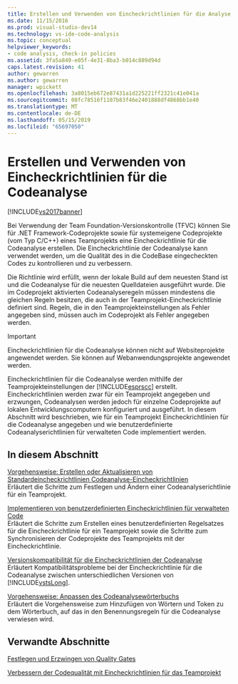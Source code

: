 ```yaml
---
title: Erstellen und Verwenden von Eincheckrichtlinien für die Analyse | Microsoft-Dokumentation
ms.date: 11/15/2016
ms.prod: visual-studio-dev14
ms.technology: vs-ide-code-analysis
ms.topic: conceptual
helpviewer_keywords:
- code analysis, check-in policies
ms.assetid: 3fa5a849-e05f-4e31-8ba3-b014c889d94d
caps.latest.revision: 41
author: gewarren
ms.author: gewarren
manager: wpickett
ms.openlocfilehash: 3a8015eb672e87431a1d225221ff2321c41e041a
ms.sourcegitcommit: 08fc78516f1107b83f46e2401888df4868bb1e40
ms.translationtype: MT
ms.contentlocale: de-DE
ms.lasthandoff: 05/15/2019
ms.locfileid: "65697050"
---
```

# <a name="creating-and-using-code-analysis-check-in-policies"></a>Erstellen und Verwenden von Eincheckrichtlinien für die Codeanalyse
[!INCLUDE[vs2017banner](../includes/vs2017banner.md)]

Bei Verwendung der Team Foundation-Versionskontrolle (TFVC) können Sie für .NET Framework-Codeprojekte sowie für systemeigene Codeprojekte (vom Typ C/C++) eines Teamprojekts eine Eincheckrichtlinie für die Codeanalyse erstellen. Die Eincheckrichtlinie der Codeanalyse kann verwendet werden, um die Qualität des in die CodeBase eingecheckten Codes zu kontrollieren und zu verbessern.  
  
 Die Richtlinie wird erfüllt, wenn der lokale Build auf dem neuesten Stand ist und die Codeanalyse für die neuesten Quelldateien ausgeführt wurde. Die im Codeprojekt aktivierten Codeanalyseregeln müssen mindestens die gleichen Regeln besitzen, die auch in der Teamprojekt-Eincheckrichtlinie definiert sind. Regeln, die in den Teamprojekteinstellungen als Fehler angegeben sind, müssen auch im Codeprojekt als Fehler angegeben werden.  
  
> [!IMPORTANT]
> Eincheckrichtlinien für die Codeanalyse können nicht auf Websiteprojekte angewendet werden. Sie können auf Webanwendungsprojekte angewendet werden.  
  
 Eincheckrichtlinien für die Codeanalyse werden mithilfe der Teamprojekteinstellungen der [!INCLUDE[esprscc](../includes/esprscc-md.md)] erstellt. Eincheckrichtlinien werden zwar für ein Teamprojekt angegeben und erzwungen, Codeanalysen werden jedoch für einzelne Codeprojekte auf lokalen Entwicklungscomputern konfiguriert und ausgeführt. In diesem Abschnitt wird beschrieben, wie für ein Teamprojekt Eincheckrichtlinien für die Codeanalyse angegeben und wie benutzerdefinierte Codeanalyserichtlinien für verwalteten Code implementiert werden.  
  
## <a name="in-this-section"></a>In diesem Abschnitt  
 [Vorgehensweise: Erstellen oder Aktualisieren von Standardeincheckrichtlinien Codeanalyse-Eincheckrichtlinien](../code-quality/how-to-create-or-update-standard-code-analysis-check-in-policies.md)  
 Erläutert die Schritte zum Festlegen und Ändern einer Codeanalyserichtlinie für ein Teamprojekt.  
  
 [Implementieren von benutzerdefinierten Eincheckrichtlinien für verwalteten Code](../code-quality/implementing-custom-code-analysis-check-in-policies-for-managed-code.md)  
 Erläutert die Schritte zum Erstellen eines benutzerdefinierten Regelsatzes für die Eincheckrichtlinie für ein Teamprojekt sowie die Schritte zum Synchronisieren der Codeprojekte des Teamprojekts mit der Eincheckrichtlinie.  
  
 [Versionskompatibilität für die Eincheckrichtlinien der Codeanalyse](../code-quality/version-compatibility-for-code-analysis-check-in-policies.md)  
 Erläutert Kompatibilitätsprobleme bei der Eincheckrichtlinie für die Codeanalyse zwischen unterschiedlichen Versionen von [!INCLUDE[vstsLong](../includes/vstslong-md.md)].  
  
 [Vorgehensweise: Anpassen des Codeanalysewörterbuchs](../code-quality/how-to-customize-the-code-analysis-dictionary.md)  
 Erläutert die Vorgehensweise zum Hinzufügen von Wörtern und Token zu dem Wörterbuch, auf das in den Benennungsregeln für die Codeanalyse verwiesen wird.  
  
## <a name="related-sections"></a>Verwandte Abschnitte  
 [Festlegen und Erzwingen von Quality Gates](https://msdn.microsoft.com/library/bdc5666e-6cf0-45b2-a0a1-133c3f61e852)  
  
 [Verbessern der Codequalität mit Eincheckrichtlinien für das Teamprojekt](../code-quality/enhancing-code-quality-with-team-project-check-in-policies.md)

